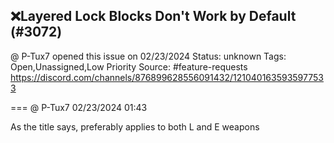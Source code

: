 ## ❌Layered Lock Blocks Don't Work by Default (#3072)
@ P-Tux7 opened this issue on 02/23/2024
Status: unknown
Tags: Open,Unassigned,Low Priority
Source: #feature-requests https://discord.com/channels/876899628556091432/1210401635935977533


=== @ P-Tux7 02/23/2024 01:43

As the title says, preferably applies to both L and E weapons
